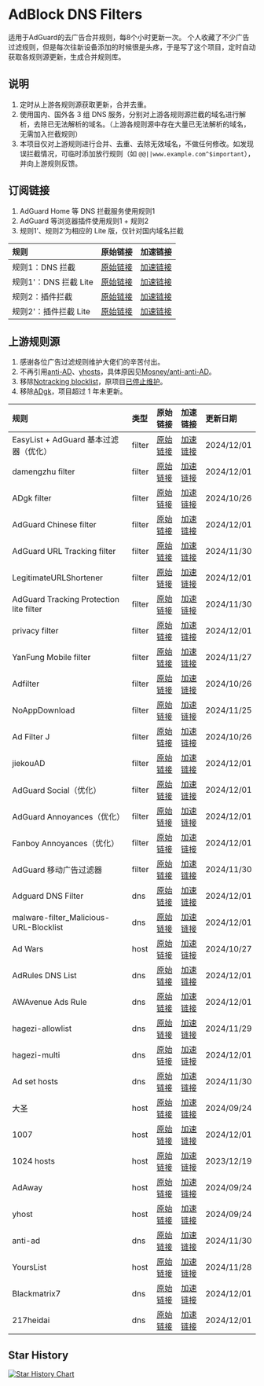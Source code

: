 # AdBlock DNS Filters
适用于AdGuard的去广告合并规则，每8个小时更新一次。
个人收藏了不少广告过滤规则，但是每次往新设备添加的时候很是头疼，于是写了这个项目，定时自动获取各规则源更新，生成合并规则库。

## 说明
1. 定时从上游各规则源获取更新，合并去重。
2. 使用国内、国外各 3 组 DNS 服务，分别对上游各规则源拦截的域名进行解析，去除已无法解析的域名。（上游各规则源中存在大量已无法解析的域名，无需加入拦截规则）
3. 本项目仅对上游规则进行合并、去重、去除无效域名，不做任何修改。如发现误拦截情况，可临时添加放行规则（如 `@@||www.example.com^$important`），并向上游规则反馈。

## 订阅链接
1. AdGuard Home 等 DNS 拦截服务使用规则1
2. AdGuard 等浏览器插件使用规则1 + 规则2
3. 规则1’、规则2’为相应的 Lite 版，仅针对国内域名拦截

| 规则 | 原始链接 | 加速链接 |
|:-|:-|:-|
| 规则1：DNS 拦截 | [原始链接](https://raw.githubusercontent.com/217heidai/adblockfilters/main/rules/adblockdns.txt) | [加速链接](https://mirror.ghproxy.com/https://raw.githubusercontent.com/217heidai/adblockfilters/main/rules/adblockdns.txt) |
| 规则1'：DNS 拦截 Lite | [原始链接](https://raw.githubusercontent.com/217heidai/adblockfilters/main/rules/adblockdnslite.txt) | [加速链接](https://mirror.ghproxy.com/https://raw.githubusercontent.com/217heidai/adblockfilters/main/rules/adblockdnslite.txt) |
| 规则2：插件拦截 | [原始链接](https://raw.githubusercontent.com/217heidai/adblockfilters/main/rules/adblockfilters.txt) | [加速链接](https://mirror.ghproxy.com/https://raw.githubusercontent.com/217heidai/adblockfilters/main/rules/adblockfilters.txt) |
| 规则2'：插件拦截 Lite | [原始链接](https://raw.githubusercontent.com/217heidai/adblockfilters/main/rules/adblockfilterslite.txt) | [加速链接](https://mirror.ghproxy.com/https://raw.githubusercontent.com/217heidai/adblockfilters/main/rules/adblockfilterslite.txt) |

## 上游规则源
1. 感谢各位广告过滤规则维护大佬们的辛苦付出。
2. 不再引用[anti-AD](https://anti-ad.net/adguard.txt)、[yhosts](https://raw.githubusercontent.com/VeleSila/yhosts/master/hosts.txt)，具体原因见[Mosney/anti-anti-AD](https://github.com/Mosney/anti-anti-AD)。
3. 移除[Notracking blocklist](https://raw.githubusercontent.com/notracking/hosts-blocklists/master/adblock/adblock.txt)，原项目[已停止维护](https://github.com/notracking/hosts-blocklists/issues/900)。
4. 移除[ADgk](https://raw.githubusercontent.com/banbendalao/ADgk/master/ADgk.txt)，项目超过 1 年未更新。

| 规则 | 类型 | 原始链接 | 加速链接 | 更新日期 |
|:-|:-|:-|:-|:-|
| EasyList + AdGuard 基本过滤器（优化） | filter | [原始链接](https://filters.adtidy.org/ios/filters/2_optimized.txt) | [加速链接](https://mirror.ghproxy.com/https://raw.githubusercontent.com/217heidai/adblockfilters/main/rules/EasyList_+_AdGuard_基本过滤器（优化）.txt) | 2024/12/01 |
| damengzhu filter | filter | [原始链接](https://raw.githubusercontent.com/damengzhu/abpmerge/refs/heads/main/CSSRule.txt) | [加速链接](https://mirror.ghproxy.com/https://raw.githubusercontent.com/217heidai/adblockfilters/main/rules/damengzhu_filter.txt) | 2024/12/01 |
| ADgk filter | filter | [原始链接](https://raw.githubusercontent.com/banbendalao/ADgk/master/ADgk.txt) | [加速链接](https://mirror.ghproxy.com/https://raw.githubusercontent.com/217heidai/adblockfilters/main/rules/ADgk_filter.txt) | 2024/10/26 |
| AdGuard Chinese filter | filter | [原始链接](https://filters.adtidy.org/extension/ublock/filters/224.txt) | [加速链接](https://mirror.ghproxy.com/https://raw.githubusercontent.com/217heidai/adblockfilters/main/rules/AdGuard_Chinese_filter.txt) | 2024/12/01 |
| AdGuard URL Tracking filter | filter | [原始链接](https://filters.adtidy.org/extension/ublock/filters/17.txt) | [加速链接](https://mirror.ghproxy.com/https://raw.githubusercontent.com/217heidai/adblockfilters/main/rules/AdGuard_URL_Tracking_filter.txt) | 2024/11/30 |
| LegitimateURLShortener | filter | [原始链接](https://raw.githubusercontent.com/DandelionSprout/adfilt/master/LegitimateURLShortener.txt) | [加速链接](https://mirror.ghproxy.com/https://raw.githubusercontent.com/217heidai/adblockfilters/main/rules/LegitimateURLShortener.txt) | 2024/12/01 |
| AdGuard Tracking Protection lite filter | filter | [原始链接](https://filters.adtidy.org/ios/filters/3_optimized.txt) | [加速链接](https://mirror.ghproxy.com/https://raw.githubusercontent.com/217heidai/adblockfilters/main/rules/AdGuard_Tracking_Protection_lite_filter.txt) | 2024/11/30 |
| privacy filter | filter | [原始链接](https://cdn.jsdelivr.net/gh/uBlockOrigin/uAssetsCDN@main/thirdparties/easyprivacy.txt) | [加速链接](https://mirror.ghproxy.com/https://raw.githubusercontent.com/217heidai/adblockfilters/main/rules/privacy_filter.txt) | 2024/12/01 |
| YanFung Mobile filter | filter | [原始链接](https://raw.githubusercontent.com/YanFung/Ads/master/Mobile) | [加速链接](https://mirror.ghproxy.com/https://raw.githubusercontent.com/217heidai/adblockfilters/main/rules/YanFung_Mobile_filter.txt) | 2024/11/27 |
| Adfilter | filter | [原始链接](https://raw.githubusercontent.com/vokins/ad/main/ab.txt) | [加速链接](https://mirror.ghproxy.com/https://raw.githubusercontent.com/217heidai/adblockfilters/main/rules/Adfilter.txt) | 2024/10/26 |
| NoAppDownload | filter | [原始链接](https://raw.githubusercontent.com/Noyllopa/NoAppDownload/master/NoAppDownload.txt) | [加速链接](https://mirror.ghproxy.com/https://raw.githubusercontent.com/217heidai/adblockfilters/main/rules/NoAppDownload.txt) | 2024/11/25 |
| Ad Filter J | filter | [原始链接](https://raw.githubusercontent.com/jk278/Ad-J/main/Ad-J.txt) | [加速链接](https://mirror.ghproxy.com/https://raw.githubusercontent.com/217heidai/adblockfilters/main/rules/Ad_Filter_J.txt) | 2024/10/26 |
| jiekouAD | filter | [原始链接](https://raw.githubusercontent.com/damengzhu/banad/main/jiekouAD.txt) | [加速链接](https://mirror.ghproxy.com/https://raw.githubusercontent.com/217heidai/adblockfilters/main/rules/jiekouAD.txt) | 2024/12/01 |
| AdGuard Social（优化） | filter | [原始链接](https://filters.adtidy.org/extension/ublock/filters/4_optimized.txt) | [加速链接](https://mirror.ghproxy.com/https://raw.githubusercontent.com/217heidai/adblockfilters/main/rules/AdGuard_Social（优化）.txt) | 2024/12/01 |
| AdGuard Annoyances（优化） | filter | [原始链接](https://filters.adtidy.org/extension/ublock/filters/14_optimized.txt) | [加速链接](https://mirror.ghproxy.com/https://raw.githubusercontent.com/217heidai/adblockfilters/main/rules/AdGuard_Annoyances（优化）.txt) | 2024/12/01 |
| Fanboy Annoyances（优化） | filter | [原始链接](https://filters.adtidy.org/ios/filters/122_optimized.txt) | [加速链接](https://mirror.ghproxy.com/https://raw.githubusercontent.com/217heidai/adblockfilters/main/rules/Fanboy_Annoyances（优化）.txt) | 2024/12/01 |
| AdGuard 移动广告过滤器 | filter | [原始链接](https://filters.adtidy.org/extension/ublock/filters/11.txt) | [加速链接](https://mirror.ghproxy.com/https://raw.githubusercontent.com/217heidai/adblockfilters/main/rules/AdGuard_移动广告过滤器.txt) | 2024/11/30 |
| Adguard DNS Filter | dns | [原始链接](https://adguardteam.github.io/AdGuardSDNSFilter/Filters/filter.txt) | [加速链接](https://mirror.ghproxy.com/https://raw.githubusercontent.com/217heidai/adblockfilters/main/rules/Adguard_DNS_Filter.txt) | 2024/12/01 |
| malware-filter_Malicious-URL-Blocklist | dns | [原始链接](https://malware-filter.gitlab.io/malware-filter/urlhaus-filter-agh-online.txt) | [加速链接](https://mirror.ghproxy.com/https://raw.githubusercontent.com/217heidai/adblockfilters/main/rules/malware-filter_Malicious-URL-Blocklist.txt) | 2024/12/01 |
| Ad Wars | host | [原始链接](https://raw.githubusercontent.com/jdlingyu/ad-wars/master/hosts) | [加速链接](https://mirror.ghproxy.com/https://raw.githubusercontent.com/217heidai/adblockfilters/main/rules/Ad_Wars.txt) | 2024/10/27 |
| AdRules DNS List | dns | [原始链接](https://raw.githubusercontent.com/Cats-Team/AdRules/main/dns.txt) | [加速链接](https://mirror.ghproxy.com/https://raw.githubusercontent.com/217heidai/adblockfilters/main/rules/AdRules_DNS_List.txt) | 2024/12/01 |
| AWAvenue Ads Rule | dns | [原始链接](https://raw.githubusercontent.com/TG-Twilight/AWAvenue-Ads-Rule/main/AWAvenue-Ads-Rule.txt) | [加速链接](https://mirror.ghproxy.com/https://raw.githubusercontent.com/217heidai/adblockfilters/main/rules/AWAvenue_Ads_Rule.txt) | 2024/12/01 |
| hagezi-allowlist | dns | [原始链接](https://raw.githubusercontent.com/hagezi/dns-blocklists/main/adblock/whitelist-referral.txt) | [加速链接](https://mirror.ghproxy.com/https://raw.githubusercontent.com/217heidai/adblockfilters/main/rules/hagezi-allowlist.txt) | 2024/11/29 |
| hagezi-multi | dns | [原始链接](https://raw.githubusercontent.com/hagezi/dns-blocklists/main/adblock/multi.txt) | [加速链接](https://mirror.ghproxy.com/https://raw.githubusercontent.com/217heidai/adblockfilters/main/rules/hagezi-multi.txt) | 2024/12/01 |
| Ad set hosts | dns | [原始链接](https://raw.githubusercontent.com/rentianyu/Ad-set-hosts/refs/heads/master/adguard) | [加速链接](https://mirror.ghproxy.com/https://raw.githubusercontent.com/217heidai/adblockfilters/main/rules/Ad_set_hosts.txt) | 2024/11/30 |
| 大圣 | host | [原始链接](https://raw.githubusercontent.com/jdlingyu/ad-wars/master/sha_ad_hosts) | [加速链接](https://mirror.ghproxy.com/https://raw.githubusercontent.com/217heidai/adblockfilters/main/rules/大圣.txt) | 2024/09/24 |
| 1007 | host | [原始链接](https://raw.githubusercontent.com/lingeringsound/10007_auto/master/all) | [加速链接](https://mirror.ghproxy.com/https://raw.githubusercontent.com/217heidai/adblockfilters/main/rules/1007.txt) | 2024/12/01 |
| 1024 hosts | host | [原始链接](https://raw.githubusercontent.com/Goooler/1024_hosts/master/hosts) | [加速链接](https://mirror.ghproxy.com/https://raw.githubusercontent.com/217heidai/adblockfilters/main/rules/1024_hosts.txt) | 2023/12/19 |
| AdAway | host | [原始链接](https://adaway.org/hosts.txt) | [加速链接](https://mirror.ghproxy.com/https://raw.githubusercontent.com/217heidai/adblockfilters/main/rules/AdAway.txt) | 2024/09/24 |
| yhost | host | [原始链接](https://raw.githubusercontent.com/VeleSila/yhosts/master/hosts.txt) | [加速链接](https://mirror.ghproxy.com/https://raw.githubusercontent.com/217heidai/adblockfilters/main/rules/yhost.txt) | 2024/09/24 |
| anti-ad | dns | [原始链接](https://raw.githubusercontent.com/privacy-protection-tools/anti-AD/master/anti-ad-adguard.txt) | [加速链接](https://mirror.ghproxy.com/https://raw.githubusercontent.com/217heidai/adblockfilters/main/rules/anti-ad.txt) | 2024/11/30 |
| YoursList | host | [原始链接](https://raw.githubusercontent.com/yous/YousList/master/hosts.txt) | [加速链接](https://mirror.ghproxy.com/https://raw.githubusercontent.com/217heidai/adblockfilters/main/rules/YoursList.txt) | 2024/11/28 |
| Blackmatrix7 | dns | [原始链接](https://raw.githubusercontent.com/blackmatrix7/ios_rule_script/refs/heads/master/rule/AdGuard/AdvertisingTest/AdvertisingTest.txt) | [加速链接](https://mirror.ghproxy.com/https://raw.githubusercontent.com/217heidai/adblockfilters/main/rules/Blackmatrix7.txt) | 2024/12/01 |
| 217heidai | dns | [原始链接](https://raw.githubusercontent.com/217heidai/adblockfilters/refs/heads/main/rules/adblockdns.txt) | [加速链接](https://mirror.ghproxy.com/https://raw.githubusercontent.com/217heidai/adblockfilters/main/rules/217heidai.txt) | 2024/12/01 |

## Star History
[![Star History Chart](https://api.star-history.com/svg?repos=217heidai/adblockfilters&type=Date)](https://star-history.com/#217heidai/adblockfilters&Date)
